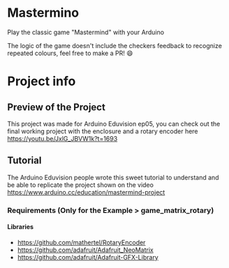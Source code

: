# Mastermino
Play the classic game "Mastermind" with your Arduino

The logic of the game doesn't include the checkers feedback to recognize repeated colours, feel free to make a PR! :smile:

# Project info

## Preview of the Project
This project was made for Arduino Eduvision ep05, you can check out the final working project with the enclosure and a rotary encoder here
https://youtu.be/JxlG_JBVW1k?t=1693

## Tutorial
The Arduino Eduvision people wrote this sweet tutorial to understand and be able to replicate the project shown on the video
https://www.arduino.cc/education/mastermind-project

### Requirements (Only for the Example > game_matrix_rotary)
#### Libraries 
* https://github.com/mathertel/RotaryEncoder
* https://github.com/adafruit/Adafruit_NeoMatrix
* https://github.com/adafruit/Adafruit-GFX-Library